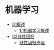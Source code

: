 # 机器学习

* [01概述]()
  * [1.1机器学习概述](mechinelearning/01概述/1.1机器学习概述.md)
* [02线性回归]()
  * [线性回归原理](mechinelearning/02线性回归/线性回归原理.md)




